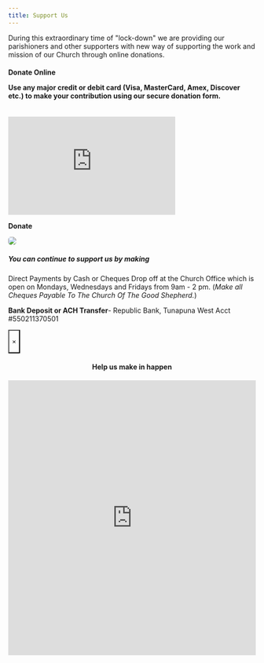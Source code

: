 ```yaml
---
title: Support Us
---
```

<p>During this extraordinary time of "lock-down" we are providing our parishioners and other supporters with new way of supporting the work and mission of our Church through online donations. </p> 

<h4>Donate Online</hd>

<p>Use any major credit or debit card (Visa, MasterCard, Amex, Discover etc.) to make your contribution using our secure donation form.</p>

<div class="grid-container">

<div class="grid-x grid-padding-x align-middle">

<div id="widget" class="medium-6 cell">

<iframe src="https://app.theflybottle.com/status-badge/e8276a25-f69d-4a8c-a032-0e817a2e4414" scrolling="no" allowfullscreen="" width="340" height="200" frameborder="0" style="margin-top: 20px;"></iframe>

<a class="button medium expanded" data-open="donateModal" style="margin-bottom: 30px;" aria-controls="donateModal" aria-haspopup="true" tabindex="0"><strong>Donate</strong></a></div>

<div class="medium-6 cell hide-for-small-only">

<img src="https://goodshepherdtt.org/img/good-shepherd-church-tunapuna.jpg" style="border-radius: 5px;"/>

</div>

</div></div>

<h5><strong>You can continue to support us by making</strong></h5>

<p></strong>Direct Payments by Cash or Cheques</strong>  Drop off at the Church Office which is open on Mondays, Wednesdays and Fridays from 9am - 2 pm. (<i>Make all Cheques Payable To The Church Of The Good Shepherd.</i>)</p>

<p><strong>Bank Deposit or ACH Transfer</strong>- Republic Bank, Tunapuna West Acct #550211370501</p>

<div class="reveal full without-overlay" id="donateModal" data-reveal="" data-v-offset="0" role="dialog" aria-hidden="true" data-yeti-box="donateModal" data-resize="donateModal" data-n="exewxn-n">

<button class="close-button" data-close="" aria-label="Close modal" type="button" style="background: transparent;">

<span aria-hidden="true">×</span>

</button>

<br>

<center><h4>Help us make in happen</h4></center>

<iframe src="https://app.theflybottle.com/form-widget/e8276a25-f69d-4a8c-a032-0e817a2e4414" scrolling="no" allowfullscreen="" width="100%" height="560" frameborder="0"></iframe>

</div>
